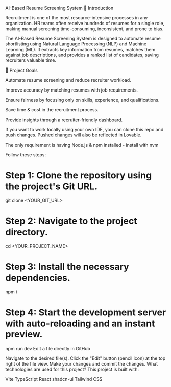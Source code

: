 AI-Based Resume Screening System
📌 Introduction

Recruitment is one of the most resource-intensive processes in any organization.
HR teams often receive hundreds of resumes for a single role, making manual screening time-consuming, inconsistent, and prone to bias.

The AI-Based Resume Screening System is designed to automate resume shortlisting using Natural Language Processing (NLP) and Machine Learning (ML).
It extracts key information from resumes, matches them against job descriptions, and provides a ranked list of candidates, saving recruiters valuable time.

🎯 Project Goals

Automate resume screening and reduce recruiter workload.

Improve accuracy by matching resumes with job requirements.

Ensure fairness by focusing only on skills, experience, and qualifications.

Save time & cost in the recruitment process.

Provide insights through a recruiter-friendly dashboard.

If you want to work locally using your own IDE, you can clone this repo and push changes. Pushed changes will also be reflected in Lovable.

The only requirement is having Node.js & npm installed - install with nvm

Follow these steps:

# Step 1: Clone the repository using the project's Git URL.
git clone <YOUR_GIT_URL>

# Step 2: Navigate to the project directory.
cd <YOUR_PROJECT_NAME>

# Step 3: Install the necessary dependencies.
npm i

# Step 4: Start the development server with auto-reloading and an instant preview.
npm run dev
Edit a file directly in GitHub

Navigate to the desired file(s).
Click the "Edit" button (pencil icon) at the top right of the file view.
Make your changes and commit the changes.
What technologies are used for this project?
This project is built with:

Vite
TypeScript
React
shadcn-ui
Tailwind CSS
